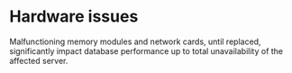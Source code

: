 # Hardware issues

Malfunctioning memory modules and network cards, until replaced, significantly impact database performance up to total unavailability of the affected server.


